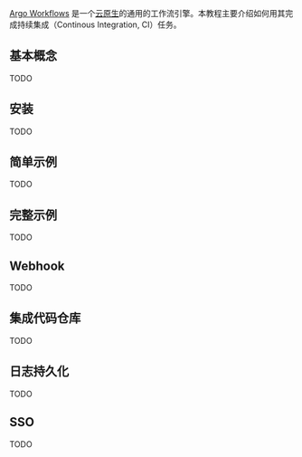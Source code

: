 [Argo Workflows](https://argoproj.github.io/argo-workflows/) 是一个[云原生](https://en.wikipedia.org/wiki/Cloud-native_computing)的通用的工作流引擎。本教程主要介绍如何用其完成持续集成（Continous Integration, CI）任务。

## 基本概念
TODO

## 安装
TODO

## 简单示例
TODO

## 完整示例
TODO

## Webhook
TODO

## 集成代码仓库
TODO

## 日志持久化
TODO

## SSO
TODO
